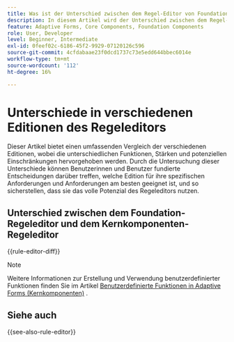 ```yaml
---
title: Was ist der Unterschied zwischen dem Regel-Editor von Foundation und dem Regeleditor für Kernkomponenten?
description: In diesem Artikel wird der Unterschied zwischen dem Regel-Editor von Foundation und dem Regeleditor für Kernkomponenten erläutert
feature: Adaptive Forms, Core Components, Foundation Components
role: User, Developer
level: Beginner, Intermediate
exl-id: 0feef02c-6186-45f2-9929-07120126c596
source-git-commit: 4cfdabaae23f0dcd1737c73e5edd644bbec6014e
workflow-type: tm+mt
source-wordcount: '112'
ht-degree: 16%

---
```


# Unterschiede in verschiedenen Editionen des Regeleditors

Dieser Artikel bietet einen umfassenden Vergleich der verschiedenen Editionen, wobei die unterschiedlichen Funktionen, Stärken und potenziellen Einschränkungen hervorgehoben werden. Durch die Untersuchung dieser Unterschiede können Benutzerinnen und Benutzer fundierte Entscheidungen darüber treffen, welche Edition für ihre spezifischen Anforderungen und Anforderungen am besten geeignet ist, und so sicherstellen, dass sie das volle Potenzial des Regeleditors nutzen.

## Unterschied zwischen dem Foundation-Regeleditor und dem Kernkomponenten-Regeleditor

{{rule-editor-diff}}

>[!NOTE]
>
> Weitere Informationen zur Erstellung und Verwendung benutzerdefinierter Funktionen finden Sie im Artikel [Benutzerdefinierte Funktionen in Adaptive Forms (Kernkomponenten)](/help/forms/create-and-use-custom-functions.md) .


## Siehe auch

{{see-also-rule-editor}}

